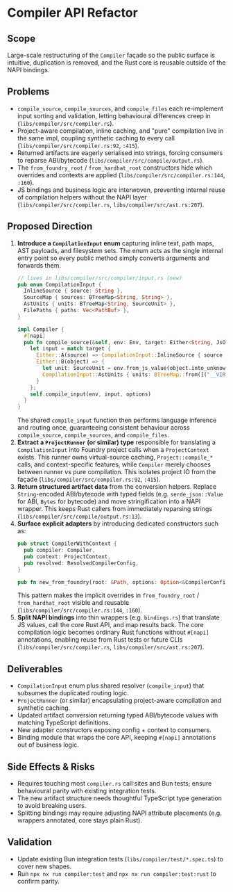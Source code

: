# Compiler API Refactor

## Scope
Large-scale restructuring of the `Compiler` façade so the public surface is intuitive, duplication is removed, and the Rust core is reusable outside of the NAPI bindings.

## Problems
- `compile_source`, `compile_sources`, and `compile_files` each re-implement input sorting and validation, letting behavioural differences creep in (`libs/compiler/src/compiler.rs`).
- Project-aware compilation, inline caching, and "pure" compilation live in the same impl, coupling synthetic caching to every call (`libs/compiler/src/compiler.rs:92`, `:415`).
- Returned artifacts are eagerly serialised into strings, forcing consumers to reparse ABI/bytecode (`libs/compiler/src/compile/output.rs`).
- The `from_foundry_root` / `from_hardhat_root` constructors hide which overrides and contexts are applied (`libs/compiler/src/compiler.rs:144`, `:160`).
- JS bindings and business logic are interwoven, preventing internal reuse of compilation helpers without the NAPI layer (`libs/compiler/src/compiler.rs`, `libs/compiler/src/ast.rs:207`).

## Proposed Direction
1. **Introduce a `CompilationInput` enum** capturing inline text, path maps, AST payloads, and filesystem sets. The enum acts as the single internal entry point so every public method simply converts arguments and forwards them.
   ```rust
   // lives in libs/compiler/src/compiler/input.rs (new)
   pub enum CompilationInput {
     InlineSource { source: String },
     SourceMap { sources: BTreeMap<String, String> },
     AstUnits { units: BTreeMap<String, SourceUnit> },
     FilePaths { paths: Vec<PathBuf> },
   }

   impl Compiler {
     #[napi]
     pub fn compile_source(&self, env: Env, target: Either<String, JsObject>, options: Option<JsUnknown>) -> Result<CompileOutput> {
       let input = match target {
         Either::A(source) => CompilationInput::InlineSource { source },
         Either::B(object) => {
           let unit: SourceUnit = env.from_js_value(object.into_unknown())?;
           CompilationInput::AstUnits { units: BTreeMap::from([("__VIRTUAL__.sol".into(), unit)]) }
         }
       };
       self.compile_input(env, input, options)
     }
   }
   ```
   The shared `compile_input` function then performs language inference and routing once, guaranteeing consistent behaviour across `compile_source`, `compile_sources`, and `compile_files`.
2. **Extract a `ProjectRunner` (or similar) type** responsible for translating a `CompilationInput` into Foundry project calls when a `ProjectContext` exists. This runner owns virtual-source caching, `Project::compile_*` calls, and context-specific features, while `Compiler` merely chooses between runner vs pure compilation. This isolates project IO from the façade (`libs/compiler/src/compiler.rs:92`, `:415`).
3. **Return structured artifact data** from the conversion helpers. Replace `String`-encoded ABI/bytecode with typed fields (e.g. `serde_json::Value` for ABI, `Bytes` for bytecode) and move stringification into a NAPI wrapper. This keeps Rust callers from immediately reparsing strings (`libs/compiler/src/compile/output.rs:13`).
4. **Surface explicit adapters** by introducing dedicated constructors such as:
   ```rust
   pub struct CompilerWithContext {
     pub compiler: Compiler,
     pub context: ProjectContext,
     pub resolved: ResolvedCompilerConfig,
   }

   pub fn new_from_foundry(root: &Path, options: Option<&CompilerConfig>) -> Result<CompilerWithContext>;
   ```
   This pattern makes the implicit overrides in `from_foundry_root` / `from_hardhat_root` visible and reusable (`libs/compiler/src/compiler.rs:144`, `:160`).
5. **Split NAPI bindings** into thin wrappers (e.g. `bindings.rs`) that translate JS values, call the core Rust API, and map results back. The core compilation logic becomes ordinary Rust functions without `#[napi]` annotations, enabling reuse from Rust tests or future CLIs (`libs/compiler/src/compiler.rs`, `libs/compiler/src/ast.rs:207`).

## Deliverables
- `CompilationInput` enum plus shared resolver (`compile_input`) that subsumes the duplicated routing logic.
- `ProjectRunner` (or similar) encapsulating project-aware compilation and synthetic caching.
- Updated artifact conversion returning typed ABI/bytecode values with matching TypeScript definitions.
- New adapter constructors exposing config + context to consumers.
- Binding module that wraps the core API, keeping `#[napi]` annotations out of business logic.

## Side Effects & Risks
- Requires touching most `compiler.rs` call sites and Bun tests; ensure behavioural parity with existing integration tests.
- The new artifact structure needs thoughtful TypeScript type generation to avoid breaking users.
- Splitting bindings may require adjusting NAPI attribute placements (e.g. wrappers annotated, core stays plain Rust).

## Validation
- Update existing Bun integration tests (`libs/compiler/test/*.spec.ts`) to cover new shapes.
- Run `npx nx run compiler:test` and `npx nx run compiler:test:rust` to confirm parity.
